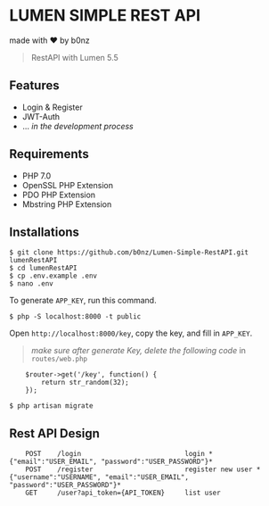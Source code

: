 # LUMEN SIMPLE REST API
made with :heart: by b0nz
> RestAPI with Lumen 5.5

## Features
* Login & Register
* JWT-Auth
* ... *in the development process*


## Requirements
* PHP 7.0
* OpenSSL PHP Extension
* PDO PHP Extension
* Mbstring PHP Extension


## Installations
```
$ git clone https://github.com/b0nz/Lumen-Simple-RestAPI.git lumenRestAPI
$ cd lumenRestAPI
$ cp .env.example .env
$ nano .env
```

To generate `APP_KEY`, run this command.
```
$ php -S localhost:8000 -t public
```
Open `http://localhost:8000/key`, copy the key, and fill in `APP_KEY`.
> *make sure after generate Key, delete the following code* in `routes/web.php`
```
    $router->get('/key', function() {
        return str_random(32);
    });
```

```
$ php artisan migrate
```

## Rest API Design
```
    POST    /login                          login *{"email":"USER_EMAIL", "password":"USER_PASSWORD"}*
    POST    /register                       register new user *{"username":"USERNAME", "email":"USER_EMAIL", "password":"USER_PASSWORD"}*
    GET     /user?api_token={API_TOKEN}     list user
```

